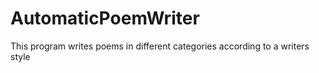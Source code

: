 # AutomaticPoemWriter
This program writes poems in different categories according to a writers style
